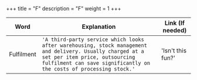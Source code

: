 +++
title = "F"
description = "F"
weight = 1
+++

|     Word       |        Explanation            |Link (If needed)             |
|----------------|-------------------------------|-----------------------------|
|Fulfilment        |`'A third-party service which looks after warehousing, stock management and delivery. Usually charged at a set per item price, outsourcing fulfilment can save significantly on the costs of processing stock.'`            |'Isn't this fun?'            |
